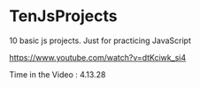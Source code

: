 # TenJsProjects

10 basic js projects. Just for practicing JavaScript

https://www.youtube.com/watch?v=dtKciwk_si4

Time in the Video : 4.13.28
